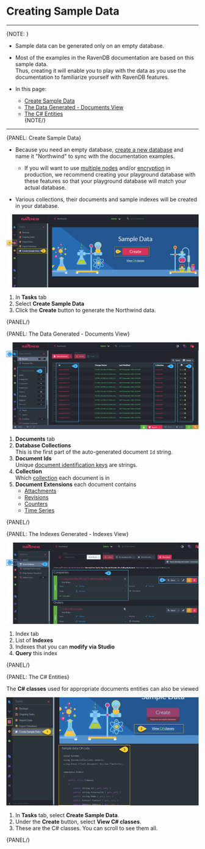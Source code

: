 ﻿# Creating Sample Data
---

{NOTE: }

* Sample data can be generated only on an empty database.  

* Most of the examples in the RavenDB documentation are based on this sample data.  
  Thus, creating it will enable you to play with the data as you use the documentation to familiarize yourself with RavenDB features.  

* In this page:  
  * [Create Sample Data](../../../studio/database/tasks/create-sample-data#create-sample-data)  
  * [The Data Generated - Documents View](../../../studio/database/tasks/create-sample-data#the-data-generated---documents-view)  
  * [The C# Entities](../../../studio/database/tasks/create-sample-data#the-c#-entities)  
{NOTE/}

---

{PANEL: Create Sample Data}

* Because you need an empty database, [create a new database](../../../studio/database/create-new-database/general-flow) and name it "Northwind" to sync with the documentation examples.  
    * If you will want to use [multiple nodes](../../../studio/server/databases/create-new-database/general-flow#3.-configure-replication) and/or [encryption](../../../studio/server/databases/create-new-database/encrypted) in production, we recommend creating your playground database with these features so that your playground database will match your actual database.  

* Various collections, their documents and sample indexes will be created in your database.  


 ![Figure 1. Create Sample Data](images/Create-Sample-Data.png "Create Sample Data")

 1. In **Tasks** tab  
 2. Select **Create Sample Data**  
 3. Click the **Create** button to generate the Northwind data.  

{PANEL/}

{PANEL: The Data Generated - Documents View}

![Figure 2. Documents View](images/Northwind-Documents-View.png "Documents View")

1. **Documents** tab  
2. **Database Collections**  
   This is the first part of the auto-generated document `Id` string.  
3. **Document Ids**  
   Unique [document identification keys](../../../client-api/document-identifiers/working-with-document-identifiers) are strings.
4. **Collection**  
   Which [collection](../../../studio/database/documents/documents-and-collections) each document is in  
5. **Document Extensions** each document contains  
    * [Attachments](../../../document-extensions/attachments/what-are-attachments)
    * [Revisions](../../../server/extensions/revisions)
    * [Counters](../../../document-extensions/counters/overview)  
    * [Time Series](../../../document-extensions/timeseries/overview)  

{PANEL/}

{PANEL: The Indexes Generated - Indexes View} 
    
![Figure 3. Indexes View](images/Northwind-Indexes-View.png "Indexes View")

1. Index tab  
2. List of **Indexes**  
3. Indexes that you can **modify via Studio**  
4. **Query** this index  


{PANEL/}

{PANEL: The C# Entities}

The **C# classes** used for appropriate documents entities can also be viewed  


 ![Figure 4. The C# classes](images/View-CS-Classes.png "C# Classes")

  1. In **Tasks** tab, select **Create Sample Data**.  
  2. Under the **Create** button, select **View C# classes**.
  3. These are the C# classes. You can scroll to see them all.  

{PANEL/}
